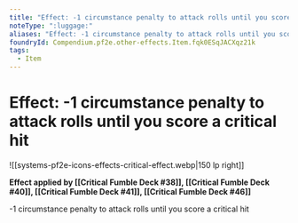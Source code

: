 ```yaml
---
title: "Effect: -1 circumstance penalty to attack rolls until you score a critical hit"
noteType: ":luggage:"
aliases: "Effect: -1 circumstance penalty to attack rolls until you score a critical hit"
foundryId: Compendium.pf2e.other-effects.Item.fqk0ESqJACXqz21k
tags:
  - Item
---
```


# Effect: -1 circumstance penalty to attack rolls until you score a critical hit
![[systems-pf2e-icons-effects-critical-effect.webp|150 lp right]]

**Effect applied by [[Critical Fumble Deck #38]], [[Critical Fumble Deck #40]], [[Critical Fumble Deck #41]], [[Critical Fumble Deck #46]]**

\-1 circumstance penalty to attack rolls until you score a critical hit
